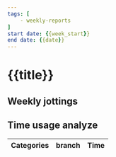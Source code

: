 ```yaml
---
tags: [
    - weekly-reports
]
start date: {{week_start}}
end date: {{date}}
---
```


# {{title}}

## Weekly jottings

## Time usage analyze

| Categories | branch | Time |
|------------|--------|------|

